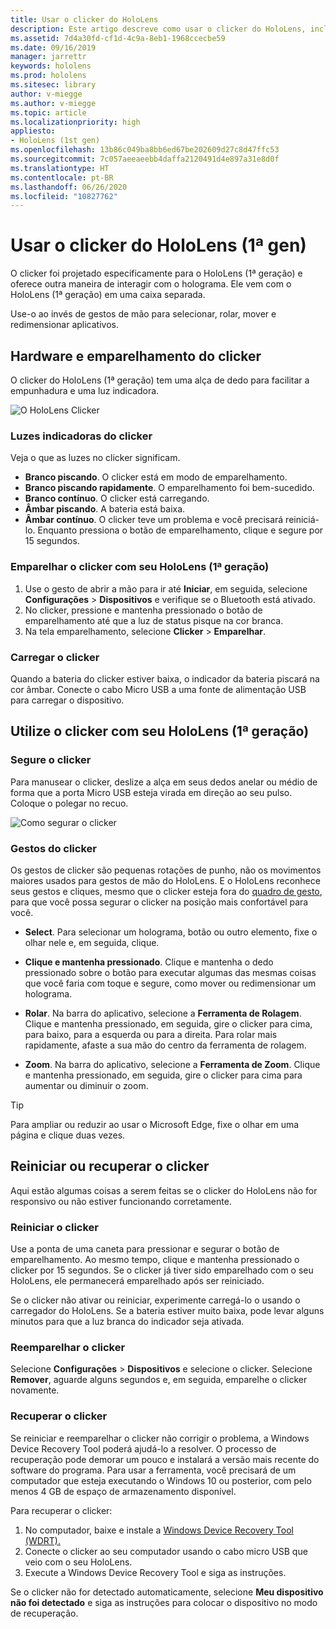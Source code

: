 ```yaml
---
title: Usar o clicker do HoloLens
description: Este artigo descreve como usar o clicker do HoloLens, incluindo o emparelhamento, carregamento e recuperação com o clicker.
ms.assetid: 7d4a30fd-cf1d-4c9a-8eb1-1968ccecbe59
ms.date: 09/16/2019
manager: jarrettr
keywords: hololens
ms.prod: hololens
ms.sitesec: library
author: v-miegge
ms.author: v-miegge
ms.topic: article
ms.localizationpriority: high
appliesto:
- HoloLens (1st gen)
ms.openlocfilehash: 13b86c049ba8bb6ed67be202609d27c8d47ffc53
ms.sourcegitcommit: 7c057aeeaeebb4daffa2120491d4e897a31e8d0f
ms.translationtype: HT
ms.contentlocale: pt-BR
ms.lasthandoff: 06/26/2020
ms.locfileid: "10827762"
---
```

# Usar o clicker do HoloLens (1ª gen)

O clicker foi projetado especificamente para o HoloLens (1ª geração) e oferece outra maneira de interagir com o holograma. Ele vem com o HoloLens (1ª geração) em uma caixa separada.

Use-o ao invés de gestos de mão para selecionar, rolar, mover e redimensionar aplicativos.

## Hardware e emparelhamento do clicker

O clicker do HoloLens (1ª geração) tem uma alça de dedo para facilitar a empunhadura e uma luz indicadora.

![O HoloLens Clicker](images/use-hololens-clicker-1.png)

### Luzes indicadoras do clicker

Veja o que as luzes no clicker significam.

- **Branco piscando**. O clicker está em modo de emparelhamento.
- **Branco piscando rapidamente**. O emparelhamento foi bem-sucedido.
- **Branco contínuo**. O clicker está carregando.
- **Âmbar piscando**. A bateria está baixa.
- **Âmbar contínuo**. O clicker teve um problema e você precisará reiniciá-lo. Enquanto pressiona o botão de emparelhamento, clique e segure por 15 segundos.

### Emparelhar o clicker com seu HoloLens (1ª geração)

1. Use o gesto de abrir a mão para ir até **Iniciar**, em seguida, selecione **Configurações** > **Dispositivos** e verifique se o Bluetooth está ativado.
1. No clicker, pressione e mantenha pressionado o botão de emparelhamento até que a luz de status pisque na cor branca.
1. Na tela emparelhamento, selecione **Clicker** > **Emparelhar**.

### Carregar o clicker

Quando a bateria do clicker estiver baixa, o indicador da bateria piscará na cor âmbar. Conecte o cabo Micro USB a uma fonte de alimentação USB para carregar o dispositivo.

## Utilize o clicker com seu HoloLens (1ª geração)

### Segure o clicker

Para manusear o clicker, deslize a alça em seus dedos anelar ou médio de forma que a porta Micro USB esteja virada em direção ao seu pulso. Coloque o polegar no recuo.

![Como segurar o clicker](images/use-hololens-clicker-2.png)

### Gestos do clicker

Os gestos de clicker são pequenas rotações de punho, não os movimentos maiores usados para gestos de mão do HoloLens. E o HoloLens reconhece seus gestos e cliques, mesmo que o clicker esteja fora do [quadro de gesto](hololens1-basic-usage.md), para que você possa segurar o clicker na posição mais confortável para você.

- **Select**. Para selecionar um holograma, botão ou outro elemento, fixe o olhar nele e, em seguida, clique.

- **Clique e mantenha pressionado**. Clique e mantenha o dedo pressionado sobre o botão para executar algumas das mesmas coisas que você faria com toque e segure, como mover ou redimensionar um holograma.

- **Rolar**. Na barra do aplicativo, selecione a **Ferramenta de Rolagem**. Clique e mantenha pressionado, em seguida, gire o clicker para cima, para baixo, para a esquerda ou para a direita. Para rolar mais rapidamente, afaste a sua mão do centro da ferramenta de rolagem.

- **Zoom**. Na barra do aplicativo, selecione a **Ferramenta de Zoom**. Clique e mantenha pressionado, em seguida, gire o clicker para cima para aumentar ou diminuir o zoom.

> [!TIP]
> Para ampliar ou reduzir ao usar o Microsoft Edge, fixe o olhar em uma página e clique duas vezes.

## Reiniciar ou recuperar o clicker

Aqui estão algumas coisas a serem feitas se o clicker do HoloLens não for responsivo ou não estiver funcionando corretamente.

### Reiniciar o clicker

Use a ponta de uma caneta para pressionar e segurar o botão de emparelhamento. Ao mesmo tempo, clique e mantenha pressionado o clicker por 15 segundos. Se o clicker já tiver sido emparelhado com o seu HoloLens, ele permanecerá emparelhado após ser reiniciado.

Se o clicker não ativar ou reiniciar, experimente carregá-lo o usando o carregador do HoloLens. Se a bateria estiver muito baixa, pode levar alguns minutos para que a luz branca do indicador seja ativada.

### Reemparelhar o clicker

Selecione **Configurações** > **Dispositivos** e selecione o clicker. Selecione **Remover**, aguarde alguns segundos e, em seguida, emparelhe o clicker novamente.

### Recuperar o clicker

Se reiniciar e reemparelhar o clicker não corrigir o problema, a Windows Device Recovery Tool poderá ajudá-lo a resolver. O processo de recuperação pode demorar um pouco e instalará a versão mais recente do software do programa. Para usar a ferramenta, você precisará de um computador que esteja executando o Windows 10 ou posterior, com pelo menos 4 GB de espaço de armazenamento disponível.

Para recuperar o clicker:

1. No computador, baixe e instale a [Windows Device Recovery Tool (WDRT).](https://dev.azure.com/ContentIdea/ContentIdea/_queries/query/8a004dbe-73f8-4a32-94bc-368fc2f2a895/)
1. Conecte o clicker ao seu computador usando o cabo micro USB que veio com o seu HoloLens.
1. Execute a Windows Device Recovery Tool e siga as instruções.

Se o clicker não for detectado automaticamente, selecione **Meu dispositivo não foi detectado** e siga as instruções para colocar o dispositivo no modo de recuperação.
